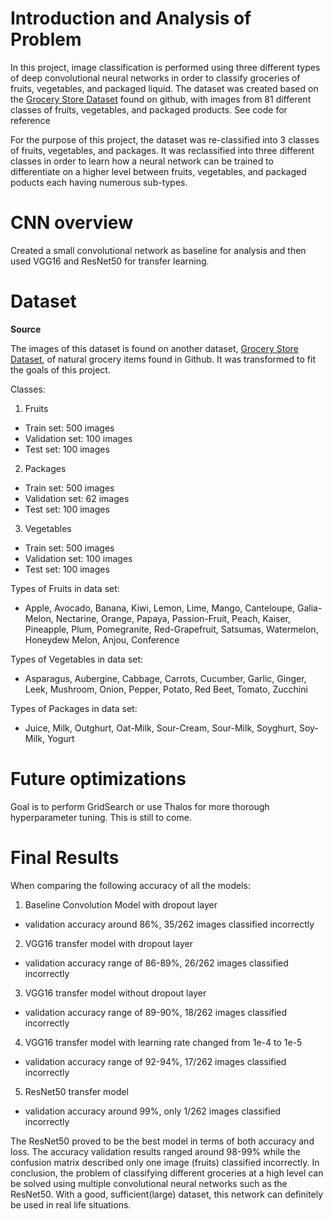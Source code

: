 # Introduction and Analysis of Problem

In this project, image classification is performed using three different types of deep convolutional neural networks in order to classify groceries of fruits, vegetables, and packaged liquid. The dataset was created based on the [Grocery Store Dataset](https://github.com/marcusklasson/GroceryStoreDataset) found on github, with images from 81 different classes of fruits, vegetables, and packaged products. See code for reference

For the purpose of this project, the dataset was re-classified into 3 classes of fruits, vegetables, and packages. It was reclassified into three different classes in order to learn how a neural network can be trained to differentiate on a higher level between fruits, vegetables, and packaged poducts each having numerous sub-types.

# CNN overview

Created a small convolutional network as baseline for analysis and then used VGG16 and ResNet50 for transfer learning.

# Dataset

**Source**

The images of this dataset is found on another dataset, [Grocery Store Dataset](https://github.com/marcusklasson/GroceryStoreDataset), of natural grocery items found in Github. It was transformed to fit the goals of this project.

Classes: 


1.   Fruits
 - Train set: 500 images
 - Validation set: 100 images
 - Test set: 100 images

2.   Packages
 - Train set: 500 images
 - Validation set: 62 images
 - Test set: 100 images

3.   Vegetables
 - Train set: 500 images
 - Validation set: 100 images
 - Test set: 100 images

Types of Fruits in data set: 

 - Apple, Avocado, Banana, Kiwi, Lemon, Lime, Mango, Canteloupe, Galia-Melon, Nectarine, Orange, Papaya, Passion-Fruit, Peach, Kaiser, Pineapple, Plum, Pomegranite, Red-Grapefruit, Satsumas, Watermelon, Honeydew Melon, Anjou, Conference


Types of Vegetables in data set:
 - Asparagus, Aubergine, Cabbage, Carrots, Cucumber, Garlic, Ginger, Leek, Mushroom, Onion, Pepper, Potato, Red Beet, Tomato, Zucchini
 
Types of Packages in data set:
- Juice, Milk, Outghurt, Oat-Milk, Sour-Cream, Sour-Milk, Soyghurt, Soy-Milk, Yogurt

# Future optimizations

Goal is to perform GridSearch or use Thalos for more thorough hyperparameter tuning. This is still to come.

# Final Results

When comparing the following accuracy of all the models:

1.   Baseline Convolution Model with dropout layer
 - validation accuracy around 86%, 35/262 images classified incorrectly
2.   VGG16 transfer model with dropout layer
 - validation accuracy range of 86-89%, 26/262 images classified incorrectly
3.   VGG16 transfer model without dropout layer
 - validation accuracy range of 89-90%, 18/262 images classified incorrectly
4.   VGG16 transfer model with learning rate changed from 1e-4 to 1e-5
 - validation accuracy range of 92-94%, 17/262 images classified incorrectly
5.   ResNet50 transfer model
 - validation accuracy around 99%, only 1/262 images classified incorrectly

The ResNet50 proved to be the best model in terms of both accuracy and loss. The accuracy validation results ranged around 98-99% while the confusion matrix described only one image (fruits) classified incorrectly. In conclusion, the problem of classifying different groceries at a high level can be solved using multiple convolutional neural networks such as the ResNet50. With a good, sufficient(large) dataset, this network can definitely be used in real life situations.
